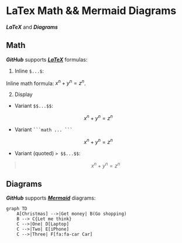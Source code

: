 # LaTex Math && Mermaid Diagrams

***LaTeX*** and ***Diagrams***

## Math

***GitHub*** supports [***LaTeX***](https://docs.github.com/en/get-started/writing-on-github/working-with-advanced-formatting/writing-mathematical-expressions) formulas:

1. Inline `$...$`:
  
Inline math formula: $x^n + y^n = z^n$.

2. Display 

  - Variant `$$...$$`:
    
$$x^n + y^n = z^n$$

  - Variant ` ```math ... ``` `
    
```math
x^n + y^n = z^n
```

  - Variant (quoted) `> $$...$$`:

> $$x^n + y^n = z^n$$

## Diagrams

***GitHub*** supports [***Mermaid***](https://docs.github.com/en/get-started/writing-on-github/working-with-advanced-formatting/creating-diagrams) diagrams:

```mermaid
graph TD
    A[Christmas] -->|Get money| B(Go shopping)
    B --> C{Let me think}
    C -->|One| D[Laptop]
    C -->|Two| E[iPhone]
    C -->|Three| F[fa:fa-car Car]
```
